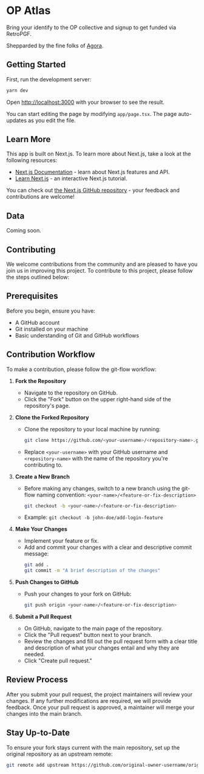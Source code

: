 # OP Atlas

Bring your identify to the OP collective and signup to get funded via RetroPGF.

Shepparded by the fine folks of [Agora](https://voteagora.com).

## Getting Started

First, run the development server:

```bash
yarn dev
```

Open [http://localhost:3000](http://localhost:3000) with your browser to see the result.

You can start editing the page by modifying `app/page.tsx`. The page auto-updates as you edit the file.


## Learn More

This app is built on Next.js. To learn more about Next.js, take a look at the following resources:

- [Next.js Documentation](https://nextjs.org/docs) - learn about Next.js features and API.
- [Learn Next.js](https://nextjs.org/learn) - an interactive Next.js tutorial.

You can check out [the Next.js GitHub repository](https://github.com/vercel/next.js/) - your feedback and contributions are welcome!

## Data

Coming soon.

## Contributing

We welcome contributions from the community and are pleased to have you join us in improving this project. To contribute to this project, please follow the steps outlined below:

## Prerequisites

Before you begin, ensure you have:
- A GitHub account
- Git installed on your machine
- Basic understanding of Git and GitHub workflows

## Contribution Workflow

To make a contribution, please follow the git-flow workflow:

1. **Fork the Repository**
   - Navigate to the repository on GitHub.
   - Click the "Fork" button on the upper right-hand side of the repository's page.

2. **Clone the Forked Repository**
   - Clone the repository to your local machine by running:
     ```bash
     git clone https://github.com/<your-username>/<repository-name>.git
     ```
   - Replace `<your-username>` with your GitHub username and `<repository-name>` with the name of the repository you're contributing to.

3. **Create a New Branch**
   - Before making any changes, switch to a new branch using the git-flow naming convention: `<your-name>/<feature-or-fix-description>`
     ```bash
     git checkout -b <your-name>/<feature-or-fix-description>
     ```
   - Example: `git checkout -b john-doe/add-login-feature`

4. **Make Your Changes**
   - Implement your feature or fix.
   - Add and commit your changes with a clear and descriptive commit message:
     ```bash
     git add .
     git commit -m "A brief description of the changes"
     ```

5. **Push Changes to GitHub**
   - Push your changes to your fork on GitHub:
     ```bash
     git push origin <your-name>/<feature-or-fix-description>
     ```

6. **Submit a Pull Request**
   - On GitHub, navigate to the main page of the repository.
   - Click the "Pull request" button next to your branch.
   - Review the changes and fill out the pull request form with a clear title and description of what your changes entail and why they are needed.
   - Click "Create pull request."

## Review Process

After you submit your pull request, the project maintainers will review your changes. If any further modifications are required, we will provide feedback. Once your pull request is approved, a maintainer will merge your changes into the main branch.

## Stay Up-to-Date

To ensure your fork stays current with the main repository, set up the original repository as an upstream remote:

```bash
git remote add upstream https://github.com/original-owner-username/original-repository.git